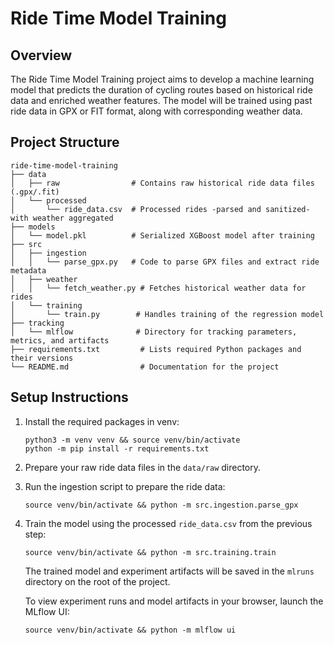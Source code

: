 # Ride Time Model Training

## Overview
The Ride Time Model Training project aims to develop a machine learning model that predicts the duration of cycling routes based on historical ride data and enriched weather features. The model will be trained using past ride data in GPX or FIT format, along with corresponding weather data.

## Project Structure
```
ride-time-model-training
├── data
│   ├── raw                # Contains raw historical ride data files (.gpx/.fit)
│   └── processed
│       └── ride_data.csv  # Processed rides -parsed and sanitized- with weather aggregated
├── models
│   └── model.pkl          # Serialized XGBoost model after training
├── src
│   ├── ingestion
│   │   └── parse_gpx.py   # Code to parse GPX files and extract ride metadata
│   ├── weather
│   │   └── fetch_weather.py # Fetches historical weather data for rides
│   └── training
│       └── train.py        # Handles training of the regression model
├── tracking
│   └── mlflow              # Directory for tracking parameters, metrics, and artifacts
├── requirements.txt         # Lists required Python packages and their versions
└── README.md                # Documentation for the project
```

## Setup Instructions

1. Install the required packages in venv:
   ```
   python3 -m venv venv && source venv/bin/activate
   python -m pip install -r requirements.txt
   ```

2. Prepare your raw ride data files in the `data/raw` directory.


3. Run the ingestion script to prepare the ride data:
   ```
   source venv/bin/activate && python -m src.ingestion.parse_gpx
   ```

4. Train the model using the processed `ride_data.csv` from the previous step:
   ```
   source venv/bin/activate && python -m src.training.train
   ```
   The trained model and experiment artifacts will be saved in the `mlruns` directory on the root of the project.

   To view experiment runs and model artifacts in your browser, launch the MLflow UI:
   ```
   source venv/bin/activate && python -m mlflow ui
   ```
